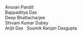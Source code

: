 Anuran Pandit  
Bappaditya Das  
Deep Bhattacharjee  
Shivam Kumar Dubey  
Arijit Das  
Soumik Ranjan Dasgupta  

